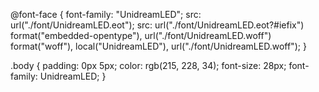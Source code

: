 
@font-face {
  font-family: "UnidreamLED";
  src: url("./font/UnidreamLED.eot");
  src: url("./font/UnidreamLED.eot?#iefix")
      format("embedded-opentype"),
    url("./font/UnidreamLED.woff") format("woff"),
    local("UnidreamLED"), url("./font/UnidreamLED.woff");
}

.body {
  padding: 0px 5px;
  color: rgb(215, 228, 34);
  font-size: 28px;
  font-family: UnidreamLED;
}